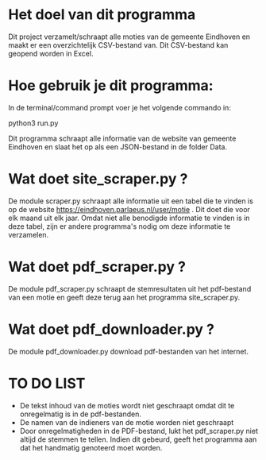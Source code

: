 # Het doel van dit programma
Dit project verzamelt/schraapt alle moties van de gemeente Eindhoven en maakt er een overzichtelijk CSV-bestand van. Dit CSV-bestand kan geopend worden in Excel.

# Hoe gebruik je dit programma:
In de terminal/command prompt voer je het volgende commando in:

python3 run.py

Dit programma schraapt alle informatie van de website van gemeente Eindhoven en slaat het op als een JSON-bestand in de folder Data.

# Wat doet site_scraper.py ?
De module scraper.py schraapt alle informatie uit een tabel die te vinden is op de website https://eindhoven.parlaeus.nl/user/motie . Dit doet die voor elk maand uit elk jaar. Omdat niet alle benodigde informatie te vinden is in deze tabel, zijn er andere programma's nodig om deze informatie te verzamelen.

# Wat doet pdf_scraper.py ? 
De module pdf_scraper.py schraapt de stemresultaten uit het pdf-bestand van een motie en geeft deze terug aan het programma site_scraper.py.

# Wat doet pdf_downloader.py ? 
De module pdf_downloader.py download pdf-bestanden van het internet.

# TO DO LIST
- De tekst inhoud van de moties wordt niet geschraapt omdat dit te onregelmatig is in de pdf-bestanden.
- De namen van de indieners van de motie worden niet geschraapt
- Door onregelmatigheden in de PDF-bestand, lukt het pdf_scraper.py niet altijd de stemmen te tellen. Indien dit gebeurd, geeft het programma aan dat het handmatig genoteerd moet worden.
